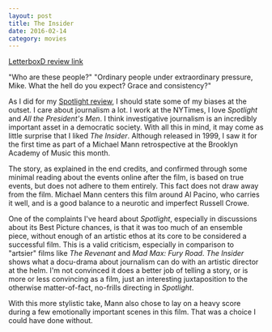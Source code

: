 ```yaml
---
layout: post
title: The Insider 
date: 2016-02-14
category: movies
---
```

 
[LetterboxD review link](http://letterboxd.com/samarthbhaskar/film/the-insider/)

 "Who are these people?"
"Ordinary people under extraordinary pressure, Mike. What the hell do you expect? Grace and consistency?"

As I did for my <a href="http://letterboxd.com/samarthbhaskar/film/spotlight/">Spotlight review</a>, I should state some of my biases at the outset. I care about journalism a lot. I work at the NYTimes, I love <em>Spotlight</em> and <em>All the President's Men</em>. I think investigative journalism is an incredibly important asset in a democratic society. With all this in mind, it may come as little surprise that I liked <em>The Insider</em>. Although released in 1999, I saw it for the first time as part of a Michael Mann retrospective at the Brooklyn Academy of Music this month.

The story, as explained in the end credits, and confirmed through some minimal reading about the events online after the film, is based on true events, but does not adhere to them entirely. This fact does not draw away from the film. Michael Mann centers this film around Al Pacino, who carries it well, and is a good balance to a neurotic and imperfect Russell Crowe. 

One of the complaints I've heard about <em>Spotlight</em>, especially in discussions about its Best Picture chances, is that it was too much of an ensemble piece, without enough of an artistic ethos at its core to be considered a successful film. This is a valid criticism, especially in comparison to "artsier" films like <em>The Revenant</em> and <em>Mad Max: Fury Road</em>. <em>The Insider</em> shows what a docu-drama about journalism can do with an artistic director at the helm. I'm not convinced it does a better job of telling a story, or is more or less convincing as a film, just an interesting juxtaposition to the otherwise matter-of-fact, no-frills directing in <em>Spotlight</em>. 

With this more stylistic take, Mann also chose to lay on a heavy score during a few emotionally important scenes in this film. That was a choice I could have done without.
